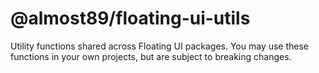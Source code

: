 # @almost89/floating-ui-utils

Utility functions shared across Floating UI packages. You may use these
functions in your own projects, but are subject to breaking changes.
